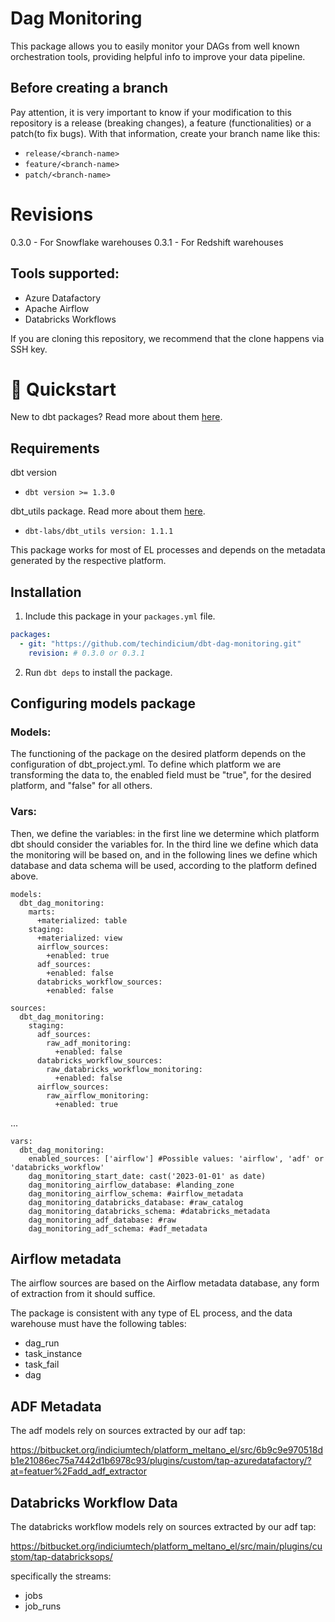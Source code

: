 # Dag Monitoring
This package allows you to easily monitor your DAGs from well known orchestration tools, providing helpful info to improve your data pipeline.

## Before creating a branch

Pay attention, it is very important to know if your modification to this repository is a release (breaking changes), a feature (functionalities) or a patch(to fix bugs). With that information, create your branch name like this:

- `release/<branch-name>`
- `feature/<branch-name>`
- `patch/<branch-name>`

# Revisions
0.3.0 - For Snowflake warehouses
0.3.1 - For Redshift warehouses

## Tools supported:

- Azure Datafactory
- Apache Airflow
- Databricks Workflows

If you are cloning this repository, we recommend that the clone happens via SSH key. 

# :running: Quickstart

New to dbt packages? Read more about them [here](https://docs.getdbt.com/docs/building-a-dbt-project/package-management/).

## Requirements
dbt version
* ```dbt version >= 1.3.0```

dbt_utils package. Read more about them [here](https://hub.getdbt.com/dbt-labs/dbt_utils/latest/).
* ```dbt-labs/dbt_utils version: 1.1.1``` 

This package works for most of EL processes and depends on the metadata generated by the respective platform.

## Installation

1. Include this package in your `packages.yml` file.
```yaml
packages:
  - git: "https://github.com/techindicium/dbt-dag-monitoring.git"
    revision: # 0.3.0 or 0.3.1
```

2. Run `dbt deps` to install the package.

## Configuring models package

### Models:
The functioning of the package on the desired platform depends on the configuration of dbt_project.yml. To define which platform we are transforming the data to, the enabled field must be "true", for the desired platform, and "false" for all others. 

### Vars:
Then, we define the variables: in the first line we determine which platform dbt should consider the variables for. In the third line we define which data the monitoring will be based on, and in the following lines we define which database and data schema will be used, according to the platform defined above.
```
models:
  dbt_dag_monitoring:
    marts:
      +materialized: table
    staging:
      +materialized: view
      airflow_sources:
        +enabled: true
      adf_sources:
        +enabled: false
      databricks_workflow_sources:
        +enabled: false

sources:
  dbt_dag_monitoring:
    staging:
      adf_sources:
        raw_adf_monitoring:
          +enabled: false
      databricks_workflow_sources:
        raw_databricks_workflow_monitoring:
          +enabled: false
      airflow_sources:
        raw_airflow_monitoring:
          +enabled: true
```
...
```
vars:
  dbt_dag_monitoring:
    enabled_sources: ['airflow'] #Possible values: 'airflow', 'adf' or 'databricks_workflow'
    dag_monitoring_start_date: cast('2023-01-01' as date)
    dag_monitoring_airflow_database: #landing_zone
    dag_monitoring_airflow_schema: #airflow_metadata
    dag_monitoring_databricks_database: #raw_catalog
    dag_monitoring_databricks_schema: #databricks_metadata
    dag_monitoring_adf_database: #raw
    dag_monitoring_adf_schema: #adf_metadata
```

## Airflow metadata

The airflow sources are based on the Airflow metadata database, any form of extraction from it should suffice.

The package is consistent with any type of EL process, and the data warehouse must have the following tables:
- dag_run
- task_instance
- task_fail
- dag

## ADF Metadata

The adf models rely on sources extracted by our adf tap:

https://bitbucket.org/indiciumtech/platform_meltano_el/src/6b9c9e970518db1e21086ec75a7442d1b6978c93/plugins/custom/tap-azuredatafactory/?at=featuer%2Fadd_adf_extractor

## Databricks Workflow Data
The databricks workflow models rely on sources extracted by our adf tap:

https://bitbucket.org/indiciumtech/platform_meltano_el/src/main/plugins/custom/tap-databricksops/

specifically the streams:

- jobs
- job_runs


